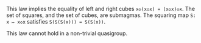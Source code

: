 This law implies the equality of left and right cubes `x◇(x◇x) = (x◇x)◇x`.  The set of squares, and the set of cubes, are submagmas.  The squaring map `S: x ↦ x◇x` satisfies `S(S(S(x))) = S(S(x))`.

This law cannot hold in a non-trivial quasigroup.
